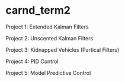 # carnd_term2
Project 1: Extended Kalman Filters

Project 2: Unscented Kalman Filters

Project 3: Kidnapped Vehicles (Partical Filters)

Project 4: PID Control

Project 5: Model Predictive Control
